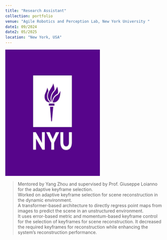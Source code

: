 ```yaml
---
title: "Research Assistant"
collection: portfolio
venue: "Agile Robotics and Perception Lab, New York University "
date1: 09/2024
date2: 05/2025
location: "New York, USA"
---
```

<img src='/images/NYU.png' width=300 height=400><br/>

>Mentored by Yang Zhou and supervised by Prof. Giuseppe Loianno for the adaptive keyframe selection.      
>Worked on adaptive keyframe selection for scene reconstruction in the dynamic environment.   
>A transformer-based architecture to directly regress point maps from images to predict the scene in an unstructured environment.  
>It uses error-based metric and momentum-based keyframe control for the selection of keyframes for scene reconstruction.
>It decreased the required keyframes for reconstruction while enhancing the system’s reconstruction performance.
